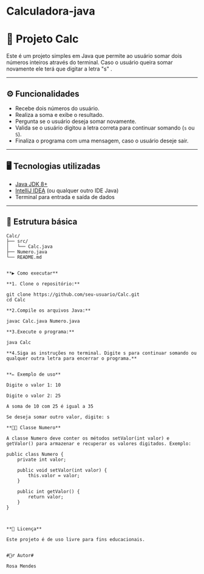 # Calculadora-java

# 📘 Projeto Calc

Este é um projeto simples em Java que permite ao usuário somar dois números inteiros através do terminal. Caso o usuário queira somar novamente ele terá que digitar a letra "s" .

---

## ⚙️ Funcionalidades

- Recebe dois números do usuário.
- Realiza a soma e exibe o resultado.
- Pergunta se o usuário deseja somar novamente.
- Valida se o usuário digitou a letra correta para continuar somando (`s` ou `S`).
- Finaliza o programa com uma mensagem, caso o usuário deseje sair.

---

## 🖥️ Tecnologias utilizadas

- [Java JDK 8+](https://www.oracle.com/java/technologies/javase-jdk8-downloads.html)
- [IntelliJ IDEA](https://www.jetbrains.com/idea/) (ou qualquer outro IDE Java)
- Terminal para entrada e saída de dados

---

## 📁 Estrutura básica

```text
Calc/
├── src/
│   └── Calc.java
├── Numero.java
└── README.md


**▶️ Como executar**

**1. Clone o repositório:**

git clone https://github.com/seu-usuario/Calc.git
cd Calc

**2.Compile os arquivos Java:**

javac Calc.java Numero.java

**3.Execute o programa:**

java Calc

**4.Siga as instruções no terminal. Digite s para continuar somando ou qualquer outra letra para encerrar o programa.**


**✏️ Exemplo de uso**

Digite o valor 1: 10

Digite o valor 2: 25

A soma de 10 com 25 é igual a 35

Se deseja somar outro valor, digite: s

**👨‍💻 Classe Numero**

A classe Numero deve conter os métodos setValor(int valor) e getValor() para armazenar e recuperar os valores digitados. Exemplo:

public class Numero {
    private int valor;

    public void setValor(int valor) {
        this.valor = valor;
    }

    public int getValor() {
        return valor;
    }
}



**📄 Licença**

Este projeto é de uso livre para fins educacionais.


#🙋‍♂️ Autor#

Rosa Mendes




